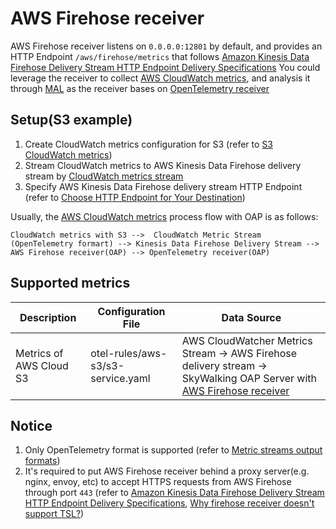 # AWS Firehose receiver

AWS Firehose receiver listens on `0.0.0.0:12801` by default, and provides an HTTP Endpoint `/aws/firehose/metrics` that follows [Amazon Kinesis Data Firehose Delivery Stream HTTP Endpoint Delivery Specifications](https://docs.aws.amazon.com/firehose/latest/dev/httpdeliveryrequestresponse.html)
You could leverage the receiver to collect [AWS CloudWatch metrics](https://docs.aws.amazon.com/AmazonCloudWatch/latest/monitoring/working_with_metrics.html), and analysis it through [MAL](../../concepts-and-designs/mal.md) as the receiver bases on [OpenTelemetry receiver](./opentelemetry-receiver.md)

## Setup(S3 example)

1. Create CloudWatch metrics configuration for S3 (refer to [S3 CloudWatch metrics](https://docs.aws.amazon.com/AmazonS3/latest/userguide/configure-request-metrics-bucket.html))
2. Stream CloudWatch metrics to AWS Kinesis Data Firehose delivery stream by [CloudWatch metrics stream](https://docs.aws.amazon.com/AmazonCloudWatch/latest/monitoring/CloudWatch-metric-streams-setup-datalake.html)
3. Specify AWS Kinesis Data Firehose delivery stream HTTP Endpoint (refer to [Choose HTTP Endpoint for Your Destination](https://docs.aws.amazon.com/firehose/latest/dev/create-destination.html#create-destination-http))

Usually, the [AWS CloudWatch metrics](https://docs.aws.amazon.com/AmazonCloudWatch/latest/monitoring/working_with_metrics.html) process flow with OAP is as follows:
```
CloudWatch metrics with S3 -->  CloudWatch Metric Stream (OpenTelemetry formart) --> Kinesis Data Firehose Delivery Stream --> AWS Firehose receiver(OAP) --> OpenTelemetry receiver(OAP)
```

## Supported metrics

| Description                             | Configuration File                  | Data Source                                                                                                                                       |
|-----------------------------------------|-------------------------------------|---------------------------------------------------------------------------------------------------------------------------------------------------|
| Metrics of AWS Cloud S3                 | otel-rules/aws-s3/s3-service.yaml   | AWS CloudWatcher Metrics Stream -> AWS Firehose delivery stream -> SkyWalking OAP Server with [AWS Firehose receiver](./aws-firehose-receiver.md) |

## Notice

1. Only OpenTelemetry format is supported (refer to [Metric streams output formats](https://docs.aws.amazon.com/AmazonCloudWatch/latest/monitoring/CloudWatch-metric-streams-formats.html))
2. It's required to put AWS Firehose receiver behind a proxy server(e.g. nginx, envoy, etc) to accept HTTPS requests from AWS Firehose through port `443` (refer to [Amazon Kinesis Data Firehose Delivery Stream HTTP Endpoint Delivery Specifications](https://docs.aws.amazon.com/firehose/latest/dev/httpdeliveryrequestresponse.html), [Why firehose receiver doesn't support TSL?](https://github.com/apache/skywalking/pull/10409))
